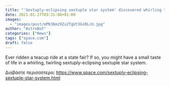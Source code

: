 ```yaml
---
title: "'Sextuply-eclipsing sextuple star system' discovered whirling through the Milky Way"
date: 2021-01-27T03:31:08+01:00
images:
  - "images/post/mPK36mz92u2TgUt3GiRLcU.jpg"
author: "AstroBot"
categories: ["News"]
tags: ["space.com"]
draft: false
---
```


Ever ridden a teacup ride at a state fair? If so, you might have a small taste of life in a whirling, twirling sextuply-eclipsing sextuple star system. 

Διαβάστε περισσότερα: https://www.space.com/sextuply-eclipsing-sextuple-star-system.html
